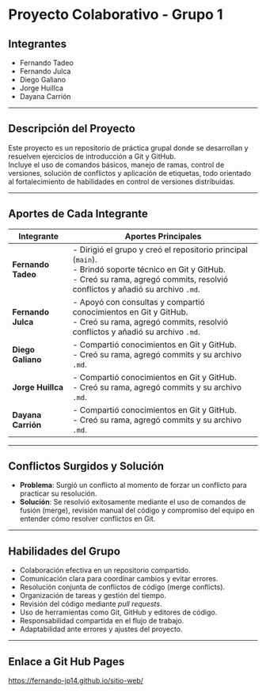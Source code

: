 # Proyecto Colaborativo - Grupo 1

## Integrantes
- Fernando Tadeo  
- Fernando Julca  
- Diego Galiano  
- Jorge Huillca  
- Dayana Carrión  

---

## Descripción del Proyecto

Este proyecto es un repositorio de práctica grupal donde se desarrollan y resuelven ejercicios de introducción a Git y GitHub.  
Incluye el uso de comandos básicos, manejo de ramas, control de versiones, solución de conflictos y aplicación de etiquetas, todo orientado al fortalecimiento de habilidades en control de versiones distribuidas.

---

## Aportes de Cada Integrante

| Integrante        | Aportes Principales |
|-------------------|---------------------|
| **Fernando Tadeo** | - Dirigió el grupo y creó el repositorio principal (`main`).<br>- Brindó soporte técnico en Git y GitHub.<br>- Creó su rama, agregó commits, resolvió conflictos y añadió su archivo `.md`. |
| **Fernando Julca** | - Apoyó con consultas y compartió conocimientos en Git y GitHub.<br>- Creó su rama, agregó commits, resolvió conflictos y añadió su archivo `.md`. |
| **Diego Galiano**  | - Compartió conocimientos en Git y GitHub.<br>- Creó su rama, agregó commits y su archivo `.md`. |
| **Jorge Huillca**  | - Compartió conocimientos en Git y GitHub.<br>- Creó su rama, agregó commits y su archivo `.md`. |
| **Dayana Carrión** | - Compartió conocimientos en Git y GitHub.<br>- Creó su rama, agregó commits y su archivo `.md`. |

---

## Conflictos Surgidos y Solución

- **Problema**: Surgió un conflicto al momento de forzar un conflicto para practicar su resolución.  
- **Solución**: Se resolvió exitosamente mediante el uso de comandos de fusión (merge), revisión manual del código y compromiso del equipo en entender cómo resolver conflictos en Git.

---

## Habilidades del Grupo

-  Colaboración efectiva en un repositorio compartido.  
-  Comunicación clara para coordinar cambios y evitar errores.  
-  Resolución conjunta de conflictos de código (merge conflicts).  
-  Organización de tareas y gestión del tiempo.  
-  Revisión del código mediante _pull requests_.  
-  Uso de herramientas como Git, GitHub y editores de código.  
-  Responsabilidad compartida en el flujo de trabajo.  
-  Adaptabilidad ante errores y ajustes del proyecto.

---

## Enlace a Git Hub Pages

https://fernando-jp14.github.io/sitio-web/
